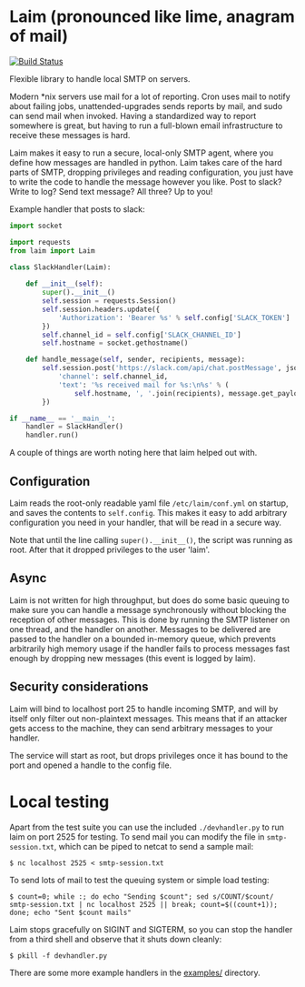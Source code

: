 # Laim (pronounced like lime, anagram of mail)

[![Build Status](https://travis-ci.org/thusoy/laim.svg?branch=master)](https://travis-ci.org/thusoy/laim)

Flexible library to handle local SMTP on servers.

Modern &ast;nix servers use mail for a lot of reporting. Cron uses mail to notify about failing jobs, unattended-upgrades sends reports by mail, and sudo can send mail when invoked. Having a standardized way to report somewhere is great, but having to run a full-blown email infrastructure to receive these messages is hard.

Laim makes it easy to run a secure, local-only SMTP agent, where you define how messages are handled in python. Laim takes care of the hard parts of SMTP, dropping privileges and reading configuration, you just have to write the code to handle the message however you like. Post to slack? Write to log? Send text message? All three? Up to you!

Example handler that posts to slack:

```py
import socket

import requests
from laim import Laim

class SlackHandler(Laim):
    
    def __init__(self):
        super().__init__()
        self.session = requests.Session()
        self.session.headers.update({
            'Authorization': 'Bearer %s' % self.config['SLACK_TOKEN']
        })
        self.channel_id = self.config['SLACK_CHANNEL_ID']
        self.hostname = socket.gethostname()

    def handle_message(self, sender, recipients, message):
        self.session.post('https://slack.com/api/chat.postMessage', json={
            'channel': self.channel_id,
            'text': '%s received mail for %s:\n%s' % (
                self.hostname, ', '.join(recipients), message.get_payload()),
        })

if __name__ == '__main__':
    handler = SlackHandler()
    handler.run()
```

A couple of things are worth noting here that laim helped out with.


## Configuration

Laim reads the root-only readable yaml file `/etc/laim/conf.yml` on startup, and saves the contents to `self.config`. This makes it easy to add arbitrary configuration you need in your handler, that will be read in a secure way.

Note that until the line calling `super().__init__()`, the script was running as root. After that it dropped privileges to the user 'laim'.


## Async

Laim is not written for high throughput, but does do some basic queuing to make sure you can handle a message synchronously without blocking the reception of other messages. This is done by running the SMTP listener on one thread, and the handler on another. Messages to be delivered are passed to the handler on a bounded in-memory queue, which prevents arbitrarily high memory usage if the handler fails to process messages fast enough by dropping new messages (this event is logged by laim).


## Security considerations

Laim will bind to localhost port 25 to handle incoming SMTP, and will by itself only filter out non-plaintext messages. This means that if an attacker gets access to the machine, they can send arbitrary messages to your handler.

The service will start as root, but drops privileges once it has bound to the port and opened a handle to the config file.


# Local testing

Apart from the test suite you can use the included `./devhandler.py` to run laim on port 2525 for testing. To send mail you can modify the file in `smtp-session.txt`, which can be piped to netcat to send a sample mail:

    $ nc localhost 2525 < smtp-session.txt

To send lots of mail to test the queuing system or simple load testing:

    $ count=0; while :; do echo "Sending $count"; sed s/COUNT/$count/ smtp-session.txt | nc localhost 2525 || break; count=$((count+1)); done; echo "Sent $count mails"

Laim stops gracefully on SIGINT and SIGTERM, so you can stop the handler from a third shell and observe that it shuts down cleanly:

    $ pkill -f devhandler.py

There are some more example handlers in the [examples/](/examples/) directory.
